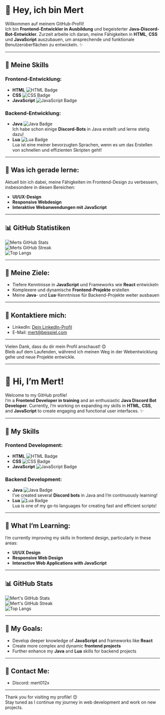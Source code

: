 # 👋 Hey, ich bin Mert

Willkommen auf meinem GitHub-Profil!  
Ich bin **Frontend-Entwickler in Ausbildung** und begeisterter **Java-Discord-Bot-Entwickler**. Zurzeit arbeite ich daran, meine Fähigkeiten in **HTML**, **CSS** und **JavaScript** auszubauen, um ansprechende und funktionale Benutzeroberflächen zu entwickeln. ✨

---

## 🔧 Meine Skills

### Frontend-Entwicklung:
- **HTML** ![HTML Badge](https://img.shields.io/badge/-HTML-E34F26?logo=html5&logoColor=white&style=flat)
- **CSS** ![CSS Badge](https://img.shields.io/badge/-CSS-1572B6?logo=css3&logoColor=white&style=flat)
- **JavaScript** ![JavaScript Badge](https://img.shields.io/badge/-JavaScript-F7DF1E?logo=javascript&logoColor=black&style=flat)

### Backend-Entwicklung:
- **Java** ![Java Badge](https://img.shields.io/badge/-Java-007396?logo=java&logoColor=white&style=flat)  
  Ich habe schon einige **Discord-Bots** in Java erstellt und lerne stetig dazu!
- **Lua** ![Lua Badge](https://img.shields.io/badge/-Lua-2C2D72?logo=lua&logoColor=white&style=flat)  
  Lua ist eine meiner bevorzugten Sprachen, wenn es um das Erstellen von schnellen und effizienten Skripten geht!

---

## 🚀 Was ich gerade lerne:
Aktuell bin ich dabei, meine Fähigkeiten im Frontend-Design zu verbessern, insbesondere in diesen Bereichen:
- **UI/UX-Design**
- **Responsive Webdesign**
- **Interaktive Webanwendungen mit JavaScript**

---

## 📊 GitHub Statistiken

![Merts GitHub Stats](https://github-readme-stats.vercel.app/api?username=PashaO1&show_icons=true&theme=radical)  
![Merts GitHub Streak](https://streak-stats.demolab.com?user=PashaO1&theme=radical&date_format=M%20j%5B%2C%20Y%5D)  
![Top Langs](https://github-readme-stats.vercel.app/api/top-langs/?username=PashaO1&layout=compact&theme=radical)

---

## 🎯 Meine Ziele:
- Tiefere Kenntnisse in **JavaScript** und Frameworks wie **React** entwickeln
- Komplexere und dynamische **Frontend-Projekte** erstellen
- Meine **Java**- und **Lua**-Kenntnisse für Backend-Projekte weiter ausbauen

---

## 🔗 Kontaktiere mich:

- LinkedIn: [Dein LinkedIn-Profil](#)
- E-Mail: [mert@beispiel.com](mailto:mert@beispiel.com)

---

Vielen Dank, dass du dir mein Profil anschaust! 😊  
Bleib auf dem Laufenden, während ich meinen Weg in der Webentwicklung gehe und neue Projekte entwickle.

---







# 👋 Hi, I’m Mert!

Welcome to my GitHub profile!  
I’m a **Frontend Developer in training** and an enthusiastic **Java Discord Bot Developer**. Currently, I’m working on expanding my skills in **HTML**, **CSS**, and **JavaScript** to create engaging and functional user interfaces. ✨

---

## 🔧 My Skills

### Frontend Development:
- **HTML** ![HTML Badge](https://img.shields.io/badge/-HTML-E34F26?logo=html5&logoColor=white&style=flat)
- **CSS** ![CSS Badge](https://img.shields.io/badge/-CSS-1572B6?logo=css3&logoColor=white&style=flat)
- **JavaScript** ![JavaScript Badge](https://img.shields.io/badge/-JavaScript-F7DF1E?logo=javascript&logoColor=black&style=flat)

### Backend Development:
- **Java** ![Java Badge](https://img.shields.io/badge/-Java-007396?logo=java&logoColor=white&style=flat)  
  I’ve created several **Discord bots** in Java and I’m continuously learning!
- **Lua** ![Lua Badge](https://img.shields.io/badge/-Lua-2C2D72?logo=lua&logoColor=white&style=flat)  
  Lua is one of my go-to languages for creating fast and efficient scripts!

---

## 🚀 What I’m Learning:
I’m currently improving my skills in frontend design, particularly in these areas:
- **UI/UX Design**
- **Responsive Web Design**
- **Interactive Web Applications with JavaScript**

---

## 📊 GitHub Stats

![Mert's GitHub Stats](https://github-readme-stats.vercel.app/api?username=PashaO1&show_icons=true&theme=radical)  
![Mert's GitHub Streak](https://streak-stats.demolab.com?user=PashaO1&theme=radical&date_format=M%20j%5B%2C%20Y%5D)  
![Top Langs](https://github-readme-stats.vercel.app/api/top-langs/?username=PashaO1&layout=compact&theme=radical)

---

## 🎯 My Goals:
- Develop deeper knowledge of **JavaScript** and frameworks like **React**
- Create more complex and dynamic **frontend projects**
- Further enhance my **Java** and **Lua** skills for backend projects

---

## 🔗 Contact Me:

- Discord: mert012x


---

Thank you for visiting my profile! 😊  
Stay tuned as I continue my journey in web development and work on new projects.
